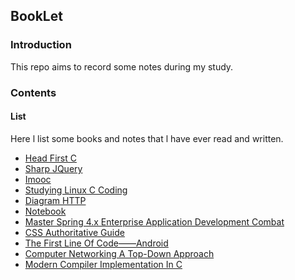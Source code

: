 ## BookLet

### Introduction

This repo aims to record some notes during my study.

### Contents

#### List

Here l list some books and notes that l have ever read and written.

* [Head First C](https://github.com/shinytang6/BookDemo/tree/master/Head%20First%20C)
* [Sharp JQuery](https://github.com/shinytang6/BookDemo/tree/master/Sharp%20JQuery)
* [Imooc](https://github.com/shinytang6/BookDemo/tree/master/Imooc)
* [Studying Linux C Coding](https://github.com/shinytang6/BookDemo/tree/master/Studying%20Linux%20C%20Coding)
* [Diagram HTTP](https://github.com/shinytang6/BookDemo/tree/master/Diagram%20HTTP)
* [Notebook](https://github.com/shinytang6/BookDemo/tree/master/NoteBook)
* [Master Spring 4.x Enterprise Application Development Combat](https://github.com/shinytang6/BookDemo/tree/master/Master%20Spring%204.x%20Enterprise%20Application%20Development%20Combat)
* [CSS Authoritative Guide](https://github.com/shinytang6/BookDemo/tree/master/CSS%20Authoritative%20Guide)
* [The First Line Of Code——Android]()
* [Computer Networking A Top-Down Approach](https://github.com/shinytang6/BookDemo/tree/master/Computer%20Networking%20A%20Top-Down%20Approach)
* [Modern Compiler Implementation In C]()